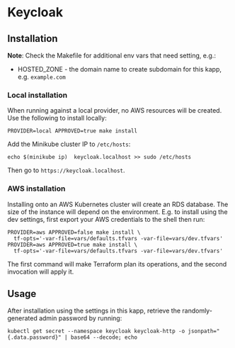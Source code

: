 # Keycloak

## Installation
**Note**: Check the Makefile for additional env vars that need setting, e.g.:
* HOSTED_ZONE - the domain name to create subdomain for this kapp, 
  e.g. `example.com`

### Local installation
When running against a local provider, no AWS resources will be created. Use
the following to install locally:
```
PROVIDER=local APPROVED=true make install
``` 

Add the Minikube cluster IP to `/etc/hosts`:
```
echo $(minikube ip)  keycloak.localhost >> sudo /etc/hosts
```

Then go to `https://keycloak.localhost`.

### AWS installation
Installing onto an AWS Kubernetes cluster will create an RDS database. The size
of the instance will depend on the environment. E.g. to install using the dev
settings, first export your AWS credentials to the shell then run:
```
PROVIDER=aws APPROVED=false make install \
  tf-opts='-var-file=vars/defaults.tfvars -var-file=vars/dev.tfvars'
PROVIDER=aws APPROVED=true make install \
  tf-opts='-var-file=vars/defaults.tfvars -var-file=vars/dev.tfvars'
```
The first command will make Terraform plan its operations, and the second 
invocation will apply it.

## Usage
After installation using the settings in this kapp, retrieve the 
randomly-generated admin password by running:
```
kubectl get secret --namespace keycloak keycloak-http -o jsonpath="{.data.password}" | base64 --decode; echo
```
